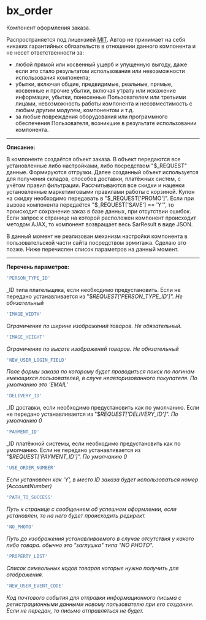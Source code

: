 # bx_order
Компонент оформления заказа.

Распространяется под лицензией [MIT](https://en.wikipedia.org/wiki/MIT_License). Автор не принимает на себя никаких гарантийных обязательств в отношении данного компонента и не несет ответственности за:

  * любой прямой или косвенный ущерб и упущенную выгоду, даже если это стало результатом использования или невозможности использования компонента;
  * убытки, включая общие, предвидимые, реальные, прямые, косвенные и прочие убытки, включая утрату или искажение информации, убытки, понесенные Пользователем или третьими лицами, невозможность работы компонента и несовместимость с любым другим модулем, компонентом и т.д.
  * за любые повреждения оборудования или программного обеспечения Пользователя, возникшие в результате использовании компонента.

-----------------------------------
**Описание:**

В компоненте создаётся объект заказа. В объект передаются все установленные либо настройками, либо посредством "$_REQUEST" данные. Формируются отгрузки. Далее созданный объект используется для получения складов, способов доставки, платёжных систем, с учётом правил фильтрации. Рассчитываются все скидки и наценки установленные маркетинговыми правилами работы с корзиной. Купон на скидку необходимо передавать в "$_REQUEST['PROMO']". Если при вызове компонента передаётся "$_REQUEST['SAVE'] == 'Y'", то происходит сохранение заказ в базе данных, при отсутствии ошибок. Если запрос к странице на которой расположен компонент происходит методом AJAX, то компонент возвращает весь $arResult в виде JSON.

В данный момент не реализован механизм настройки компонента в пользовательской части сайта посредством эрмитажа. Сделаю это позже. Ниже перечислен список параметров на данный момент.

-----------------------------------
**Перечень параметров:**

```php
'PERSON_TYPE_ID'
```
_ID типа плательщика, если необходимо предустановить. Если не передано устанавливается из "$_REQUEST['PERSON_TYPE_ID']". Не обязательный_

```php
'IMAGE_WIDTH'
```
_Ограничение по ширине изображений товаров. Не обязательный._

```php
'IMAGE_HEIGHT'
```
_Ограничение по высоте изображений товаров. Не обязательный_

```php
'NEW_USER_LOGIN_FIELD'
```
_Поле формы заказа по которому будет проводиться поиск по логинам имеющихся пользователей, в случе неавторизованного покупателя. По умолчанию это 'EMAIL'_

```php
'DELIVERY_ID'
```
_ID доставки, если необходимо предустановить как по умолчанию. Если не передано устанавливается из "$_REQUEST['DELIVERY_ID']". По умолчанию 0_

```php
'PAYMENT_ID'
```
_ID платёжной системы, если необходимо предустановить как по умолчанию. Если не передано устанавливается из "$_REQUEST['PAYMENT_ID']". По умолчанию 0_

```php
'USE_ORDER_NUMBER'
```
_Если установлен как 'Y', в место ID заказа будет использоваться номер (AccountNumber)_

```php
'PATH_TO_SUCCESS'
```
_Путь к странице с сообщением об успешном оформлении, если установлен, то на него будет происходить редирект._

```php
'NO_PHOTO'
```
_Путь до изображения устанавливаемого в случае отсутствия у какого либо товара. обычно это "заглушка" типа "NO PHOTO"._

```php
'PROPERTY_LIST'
```
_Список символьных кодов товаров которые нужно получить для отображения._

```php
'NEW_USER_EVENT_CODE'
```
_Код почтового события для отправки информационного письма с регистрационными данными новому пользователю при его создании. Если не передан, то письмо отправляться не будет._
